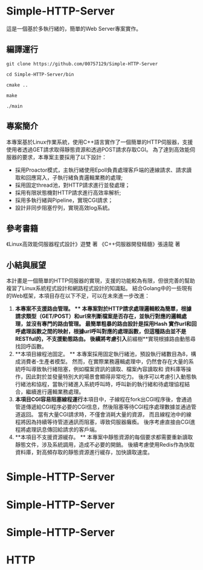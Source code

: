 # Simple-HTTP-Server
這是一個基於多執行緒的，簡單的Web Server專案實作。

## 編譯運行
`git clone https://github.com/00757129/Simple-HTTP-Server`

  `cd Simple-HTTP-Server/bin`
  
  `cmake ..`
  
  `make`
  
  `./main`
 
## 專案簡介
本專案基於Linux作業系統，使用C++語言實作了一個簡單的HTTP伺服器，支援使用者透過GET請求取得靜態資源和透過POST請求存取CGI。 為了達到高效能伺服器的要求，本專案主要採用了以下設計：
* 採用Proactor模式，主執行緒使用Epoll負責處理客戶端的連線請求、請求讀取和回應寫入，子執行緒負責邏輯業務的處理;
* 採用固定thread池，對HTTP請求進行並發處理；
* 採用有限狀態機對HTTP請求進行高效率解析;
* 採用多執行緒與Pipeline，實現CGI請求；
* 設計非同步阻塞佇列，實現高效log系統。

## 參考書籍
《Linux高效能伺服器程式設計》遊雙 著
《C++伺服器開發精髓》張遠龍 著

## 小結與展望
本計畫是一個簡單的HTTP伺服器的實現，支援的功能較為有限，但很完善的幫助複習了Linux系統程式設計和網路程式設計的知識點。
結合Golang中的一些現有的Web框架，本項目存在以下不足，可以在未來進一步改進：
1. **本專案不支援路由管理。 ** 本專案對於HTTP請求處理邏輯較為簡單，根據請求類型（GET/POST）和url來判斷檔案是否存在，並執行對應的邏輯處理，並沒有專門的路由管理。 最簡單粗暴的路由設計是採用Hash
實作url和回呼處理函數之間的映射，根據url呼叫對應的處理函數，但這種路由並不是RESTful的，不支援動態路由。 後續將考慮引入**前綴樹**實現根據路由動態尋找回呼函數。
2. **本項目線程池固定。 ** 本專案採用固定執行緒池，預設執行緒數目為8，構成消費者-生產者模型。 然而，在實際業務邏輯處理中，仍然會存在大量的系統呼叫導致執行緒阻塞，例如檔案資訊的讀取、檔案內容讀取和
資料庫等操作，因此對於並發量特別大的場景會顯得非常吃力。 後序可以考慮引入動態執行緒池和協程，當執行緒進入系統呼叫時，呼叫新的執行緒和待處理協程結合，繼續進行邏輯業務處理。
3. **本項目CGI容易阻塞線程運行**本項目中，子線程在fork出CGI程序後，會通過管道傳遞給CGI程序必要的CGI信息，然後阻塞等待CGI程序處理數據並通過管道返回。 當有大量CGI請求時，不僅會消耗大量的資源，
而且線程池中的線程將因為持續等待管道通訊而阻塞，導致伺服器癱瘓。 後序考慮直接由CGI進程將處理訊息傳回給請求的客戶端。
4. **本項目不支援資源緩存。 ** 本專案中靜態資源的每個要求都需要重新讀取靜態文件，涉及系統調用，造成不必要的開銷。 後續考慮使用Redis作為快取資料庫，對高頻存取的靜態資源進行緩存，加快讀取速度。
# Simple-HTTP-Server
# Simple-HTTP-Server
# Simple-HTTP-Server
# HTTP
